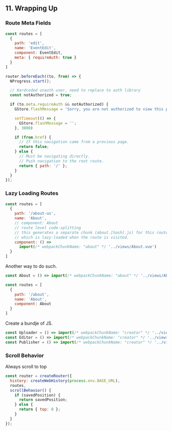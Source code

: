 ## 11. Wrapping Up

### Route Meta Fields

```js /src/router/index.js
const routes = [
  {
    path: 'edit',
    name: 'EventEdit',
    component: EventEdit,
    meta: { requireAuth: true }
  }
]

router.beforeEach((to, from) => {
  NProgress.start();

  // Hardcoded unauth user, need to replace to auth library
  const notAuthorized = true;

  if (to.meta.requireAuth && notAuthorized) {
    GStore.flashMessage = 'Sorry, you are not authorized to view this page';

    setTimeout(() => {
      GStore.flashMessage = '';
    }, 3000)

    if (from.href) {
      // If this navigation came from a previous page.
      return false;
    } else {
      // Must be navigating directly.
      // Push navigation to the root route.
      return { path: '/' };
    }
  }
});
```

### Lazy Loading Routes

```js /src/router/index.js
const routes = [
  {
    path: '/about-us',
    name: 'About',
    // component: About
    // route level code-splitting
    // this generates a separate chunk (about.[hash].js) for this route
    // which is lazy-loaded when the route is visited.
    component: () =>
      import(/* webpackChunkName: "about" */ '../views/About.vue')
  }
]
```

Another way to do such.
```js /src/router/index.js
const About = () => import(/* webpackChunkName: "about" */ '../views/About.vue');

const routes = [
  {
    path: '/about',
    name: 'About',
    component: About
  }
]
```

Create a bundje of JS.
```js /src/router/index.js
const Uploader = () => import(/* webpackChunkName: "creator" */ '../views/Uploader.vue');
const Editor = () => import(/* webpackChunkName: "creator" */ '../views/Editor.vue');
const Publisher = () => import(/* webpackChunkName: "creator" */ '../views/Publisher.vue');
```

### Scroll Behavior

Always scroll to top
```js /src/router/index.js
const router = createRouter({
  history: createWebHistory(process.env.BASE_URL),
  routes,
  scrollBehavior() {
    if (savedPosition) {
      return savedPosition;
    } else {
      return { top: 0 };
    }
  }
});
```
